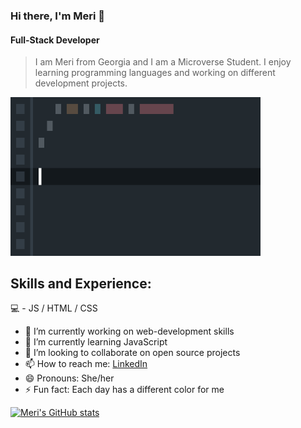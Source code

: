 ### Hi there, I'm Meri 👋 
#### Full-Stack Developer

> I am Meri from Georgia and I am a Microverse Student. 
> I enjoy learning programming languages and working on different development projects. 
<img src="https://github.com/Meri-MG/Meri-MG/blob/main/typing.gif" width="400">


## Skills and Experience:
💻 - JS / HTML / CSS


- 🔭 I’m currently working on web-development skills
- 🌱 I’m currently learning JavaScript
- 👯 I’m looking to collaborate on open source projects
- 📫 How to reach me: [LinkedIn](https://www.linkedin.com/in/meri-gogichashvili-457297218/)
- 😄 Pronouns: She/her
- ⚡ Fun fact: Each day has a different color for me 

[![Meri's GitHub stats](https://github-readme-stats.vercel.app/api?username=Meri-MG)](https://github.com/anuraghazra/github-readme-stats)

